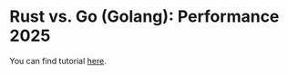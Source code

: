 # Rust vs. Go (Golang): Performance 2025

You can find tutorial [here](https://youtu.be/CsKNTwS9kic).
